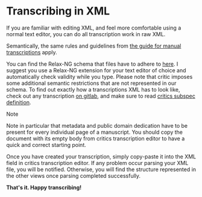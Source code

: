 # Transcribing in XML

If you are familiar with editing XML, and feel more comfortable using a normal text editor, you can do all transcription work in raw XML.

Semantically, the same rules and guidelines from [the guide for manual transcriptions](transcription/manual.html) apply.

You can find the Relax-NG schema that files have to adhere to [here](https://critic.tanakhcc.org/critic_tei_schema.rng).
I suggest you use a Relax-NG extension for your text editor of choice and automatically check validity while you type.
Please note that critic imposes some additional semantic restrictions that are not represented in our schema.
To find out exactly how a transcriptions XML has to look like, check out any transcription [on gitlab](https://gitlab.tanakhcc.org/tanakhcc/critical-edition/transcriptions), and make sure to read [critics subspec definition](appendix/critic_subspec.html).

>[!NOTE]
> Note in particular that metadata and public domain dedication have to be present for every individual page of a manuscript.
> You should copy the document with its empty body from critics transcription editor to have a quick and correct starting point.


Once you have created your transcription, simply copy-paste it into the XML field in critics transcription editor.
If any problem occur parsing your XML file, you will be notified. Otherwise, you will find the structure represented in the other views once parsing completed successfully.

**That's it. Happy transcribing!**

